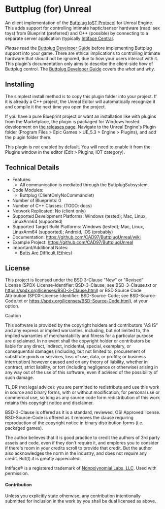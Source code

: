 # Buttplug (for) Unreal

An client implementation of the [Buttplug IoST Protocol][Buttplug] for Unreal
Engine. This adds support for controlling intimate haptic/sensor hardware
(read: sex toys) from Blueprint (preferred) and C++ (possible) by connecting
to a separate server application (typically [Intiface Central].

[Buttplug]: https://buttplug.io/
[Intiface Central]: https://intiface.com/central/

*Please* read the [Buttplug Developer Guide] before implementing Buttplug
support into your game. There are ethical implications to controlling intimate
hardware that should not be ignored, due to how your users interact with it.
This plugin's documentation only aims to describe the client-side *how* of
Buttplug control. The [Buttplug Developer Guide] covers the *what* and *why*.

[Buttplug Developer Guide]: https://buttplug-developer-guide.docs.buttplug.io/docs/dev-guide

## Installing

The simplest install method is to copy this plugin folder into your project. If
it is already a C++ project, the Unreal Editor will automatically recognize it
and compile it the next time you open the project.

If you have a pure Blueprint project or want an installation like with plugins
from the Marketplace, the plugin is packaged for Windows hosted development on
[the releases page][releases]. Navigate to the Unreal Engine's Plugin folder
(Program Files > Epic Games > UE_5.3 > Engine > Plugins), and add the plugin
folder there.

[releases]: https://github.com/CAD97/ButtplugUnreal/releases

This plugin is *not* enabled by default. You will need to enable it from the
Plugins window in the editor (Edit > Plugins, IOT category).

## Technical Details

- Features:
  - All communication is mediated through the ButtplugSubsystem.
- Code Modules:
  - Buttplug (ClientOnlyNoCommandlet)
- Number of Blueprints: 0
- Number of C++ Classes: (TODO: docs)
- Network Replicated: No (client only)
- Supported Development Platforms:
  Windows (tested);
  Mac, Linux, LinuxArm64 (supported)
- Supported Target Build Platforms:
  Windows (tested);
  Mac, Linux, LinuxArm64 (supported);
  Android, iOS (probably)
- Documentation: https://github.com/CAD97/ButtplugUnreal/wiki
- Example Project: https://github.com/CAD97/ButtplugUnreal
- Important/Additional Notes:
  - [Butts Are Difficult (Ethics)][Buttplug Ethics]

[Buttplug Ethics]: https://buttplug-developer-guide.docs.buttplug.io/docs/dev-guide/intro/buttplug-ethics

## License

This project is licensed under the BSD 3-Clause "New" or "Revised" License
(SPDX-License-Identifier: BSD-3-Clause; see BSD-3-Clause.txt or
https://spdx.org/licenses/BSD-3-Clause.html) or BSD Source Code Attribution
(SPDX-License-Identifier: BSD-Source-Code; see BSD-Source-Code.txt or
https://spdx.org/licenses/BSD-Source-Code.html), at your option.

> [!CAUTION]
This software is provided by the copyright holders and contributors "AS IS"
and any express or implied warranties, including, but not limited to, the
implied warranties of merchantability and fitness for a particular purpose are
disclaimed. In no event shall the copyright holder or contributors be liable
for any direct, indirect, incidental, special, exemplary, or consequential
damages (including, but not limited to, procurement of substitute goods or
services, loss of use, data, or profits; or business interruption) however
caused and on any theory of liability, whether in contract, strict liability,
or tort (including negligence or otherwise) arising in any way out of the use
of this software, even if advised of the possibility of such damage.

TL;DR (not legal advice): you are permitted to redistribute and use this work
in source and binary forms, with or without modification, for personal use or
commercial use, so long as any source code form redistribution of this work
retains this copyright notice and disclaimer.

BSD-3-Clause is offered as it is a standard, reviewed, OSI Approved license.
BSD-Source-Code is offered as it removes the clause requiring reproduction of
the copyright notice in binary distribution forms (i.e. packaged games).

The author believes that it is good practice to credit the authors of 3rd party
assets and code, even if they don't require it, and emplores you to consider if
there's room in your credits scroll to provide that credit. But the author also
acknowledges the norm in the industry, and does not *require* any credit. But(t)
it is greatly appreciated.

Intiface® is a registered trademark of [Nonpolynomial Labs, LLC][Nonpolynomial].
Used with permission.

[Nonpolynomial]: https://nonpolynomial.com/

#### Contribution

Unless you explicitly state otherwise, any contribution intentionally submitted
for inclusion in the work by you shall be dual licensed as above.
